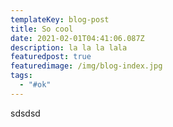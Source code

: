 ```yaml
---
templateKey: blog-post
title: So cool
date: 2021-02-01T04:41:06.087Z
description: la la la lala
featuredpost: true
featuredimage: /img/blog-index.jpg
tags:
  - "#ok"
---
```

sdsdsd